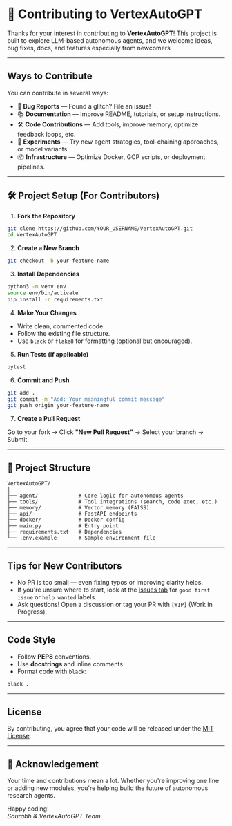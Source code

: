 # 🤝 Contributing to VertexAutoGPT

Thanks for your interest in contributing to **VertexAutoGPT**! This project is built to explore LLM-based autonomous agents, and we welcome ideas, bug fixes, docs, and features especially from newcomers 

---

## Ways to Contribute

You can contribute in several ways:

- 🐞 **Bug Reports** — Found a glitch? File an issue!
- 📚 **Documentation** — Improve README, tutorials, or setup instructions.
- 🛠 **Code Contributions** — Add tools, improve memory, optimize feedback loops, etc.
- 🔬 **Experiments** — Try new agent strategies, tool-chaining approaches, or model variants.
- 📦 **Infrastructure** — Optimize Docker, GCP scripts, or deployment pipelines.

---

## 🛠 Project Setup (For Contributors)

1. **Fork the Repository**

```bash
git clone https://github.com/YOUR_USERNAME/VertexAutoGPT.git
cd VertexAutoGPT
```

2. **Create a New Branch**

```bash
git checkout -b your-feature-name
```

3. **Install Dependencies**

```bash
python3 -m venv env
source env/bin/activate
pip install -r requirements.txt
```

4. **Make Your Changes**

- Write clean, commented code.
- Follow the existing file structure.
- Use `black` or `flake8` for formatting (optional but encouraged).

5. **Run Tests (if applicable)**

```bash
pytest
```

6. **Commit and Push**

```bash
git add .
git commit -m "Add: Your meaningful commit message"
git push origin your-feature-name
```

7. **Create a Pull Request**

Go to your fork → Click **"New Pull Request"** → Select your branch → Submit 

---

## 📂 Project Structure

```
VertexAutoGPT/
│
├── agent/             # Core logic for autonomous agents
├── tools/             # Tool integrations (search, code exec, etc.)
├── memory/            # Vector memory (FAISS)
├── api/               # FastAPI endpoints
├── docker/            # Docker config
├── main.py            # Entry point
├── requirements.txt   # Dependencies
└── .env.example       # Sample environment file
```

---

## Tips for New Contributors

- No PR is too small — even fixing typos or improving clarity helps.
- If you're unsure where to start, look at the [Issues tab](https://github.com/SaurabhCodesAI/VertexAutoGPT/issues) for `good first issue` or `help wanted` labels.
- Ask questions! Open a discussion or tag your PR with `[WIP]` (Work in Progress).

---

## Code Style

- Follow **PEP8** conventions.
- Use **docstrings** and inline comments.
- Format code with `black`:

```bash
black .
```

---

## License

By contributing, you agree that your code will be released under the [MIT License](./LICENSE).

---

## 🙌 Acknowledgement

Your time and contributions mean a lot. Whether you're improving one line or adding new modules, you're helping build the future of autonomous research agents.

Happy coding!  
*Saurabh & VertexAutoGPT Team*
